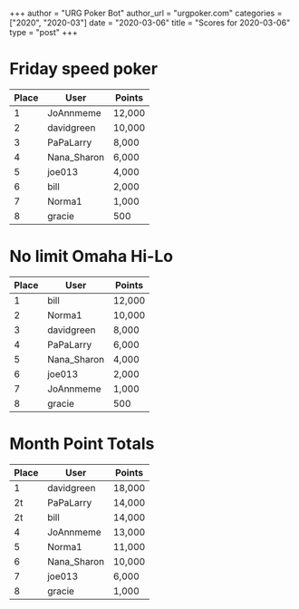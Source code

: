 +++
author = "URG Poker Bot"
author_url = "urgpoker.com"
categories = ["2020", "2020-03"]
date = "2020-03-06"
title = "Scores for 2020-03-06"
type = "post"
+++
# Friday speed poker

| Place | User | Points |
|-------|------|--------|
| 1 | JoAnnmeme | 12,000 |
| 2 | davidgreen | 10,000 |
| 3 | PaPaLarry | 8,000 |
| 4 | Nana_Sharon | 6,000 |
| 5 | joe013 | 4,000 |
| 6 | bill | 2,000 |
| 7 | Norma1 | 1,000 |
| 8 | gracie | 500 |

# No limit Omaha Hi-Lo

| Place | User | Points |
|-------|------|--------|
| 1 | bill | 12,000 |
| 2 | Norma1 | 10,000 |
| 3 | davidgreen | 8,000 |
| 4 | PaPaLarry | 6,000 |
| 5 | Nana_Sharon | 4,000 |
| 6 | joe013 | 2,000 |
| 7 | JoAnnmeme | 1,000 |
| 8 | gracie | 500 |

# Month Point Totals

| Place | User | Points |
|-------|------|--------|
| 1 | davidgreen | 18,000 |
| 2t | PaPaLarry | 14,000 |
| 2t | bill | 14,000 |
| 4 | JoAnnmeme | 13,000 |
| 5 | Norma1 | 11,000 |
| 6 | Nana_Sharon | 10,000 |
| 7 | joe013 | 6,000 |
| 8 | gracie | 1,000 |
